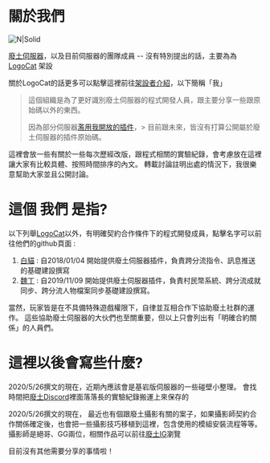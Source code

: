 # 關於我們
![N|Solid](https://www.mcfallout.net/uploads/7/7/9/4/77949402/1460258083.png)

[廢土伺服器]，以及目前伺服器的團隊成員 -- 沒有特別提出的話，主要為為 [LogoCat] 架設

關於LogoCat的話更多可以點擊這裡前往[架設者介紹]，以下簡稱「我」

> 這個組織是為了更好識別廢土伺服器的程式開發人員，跟主要分享一些跟原始碼以外的東西。
>
> 因為部分伺服器[濫用我開放的插件]，> 目前跟未來，皆沒有打算公開屬於廢土伺服器的插件原始碼。


這裡會放一些有關於一些每次歷經改版，跟程式相關的實驗紀錄，會考慮放在這裡讓大家有比較具體、按照時間排序的內文。
轉載討論註明出處的情況下，我很樂意幫助大家並且公開討論。



# 這個 我們 是指?

以下列舉[LogoCat]以外，有明確契約合作條件下的程式開發成員，點擊名字可以前往他們的github頁面 : 
1. [白貓] : 自2018/01/04 開始提供廢土伺服器插件，負責跨分流指令、訊息推送的基礎建設撰寫
2. [魏丁] : 自2019/11/09 開始提供廢土伺服器插件，負責村民幣系統、跨分流成就同步、跨分流人物檔案同步基礎建設撰寫。

當然，玩家皆是在不具備特殊遊戲權限下，自律並互相合作下協助廢土社群的運作。
這些協助廢土伺服器的大伙們也至關重要，但以上只會列出有「明確合約關係」的人員們。

# 這裡以後會寫些什麼?
2020/5/26撰文的現在，近期內應該會是基岩版伺服器的一些碰壁小整理。
會找時間把[廢土Discord]裡面落落長的實驗紀錄搬運上來保存的

2020/5/26撰文的現在，
最近也有個跟廢土攝影有關的案子，如果攝影師契約合作關係確定後，也會把一些攝影技巧移植到這裡，包含使用的模組安裝流程等等。
攝影師是絕哥、GG兩位，相關作品可以前往[廢土IG]瀏覽

目前沒有其他需要分享的事情啦！


[廢土IG]: <https://www.instagram.com/mcfallout.ig/>
[廢土伺服器]: <https://mcfallout.net>
[廢土Discord]: <https://discord-invite.mcfallout.workers.dev/>
[架設者介紹]: <https://www.mcfallout.net/plugins.html>
[Logocat]: <https://github.com/kuohsuanlo>
[白貓]: <https://github.com/OowhitecatoO>
[魏丁]: <https://github.com/WeiKing1021>

[濫用我開放的插件]: <https://forum.gamer.com.tw/Co.php?bsn=18673&sn=922122>
